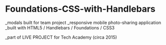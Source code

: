# Foundations-CSS-with-Handlebars

_modals built for team project
_responsive mobile photo-sharing application
_built with HTML5 / Handlebars / Foundations / CSS3

_part of LIVE PROJECT for Tech Academy (circa 2015)